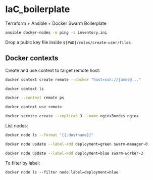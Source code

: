 # IaC_boilerplate
Terraform + Ansible + Docker Swarm Boilerplate

```bash
ansible docker-nodes -m ping -i inventory.ini
```

Drop a publc key file inside `${PWD}/roles/create-user/files`


## Docker contexts

Create and use context to target remote host:

```bash
docker context create remote --docker "host=ssh://james@..."
```

```bash
docker context ls
```

```bash
docker --context remote ps
```

```bash
docker context use remote
```

```bash
docker service create --replicas 3 --name nginx3nodes nginx
```



List nodes:

```bash
docker node ls --format "{{.Hostname}}"
```


```bash
docker node update --label-add deployment=green swarm-manager-0
```

```bash
docker node update --label-add deployment=blue swarm-worker-3
```

To filter by label:

`docker node ls --filter node.label=deployment=blue`